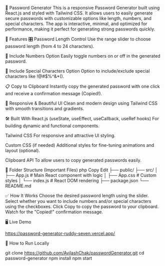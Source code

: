 🔐 Password Generator
This is a responsive Password Generator built using React.js and styled with Tailwind CSS. It allows users to easily generate secure passwords with customizable options like length, numbers, and special characters. The app is interactive, minimal, and optimized for performance, making it perfect for generating strong passwords quickly.

🚀 Features
🎛️ Password Length Control
Use the range slider to choose password length (from 4 to 24 characters).

🔢 Include Numbers Option
Easily toggle numbers on or off in the generated password.

🔣 Include Special Characters Option
Option to include/exclude special characters like !@#$%^&*().

📋 Copy to Clipboard
Instantly copy the generated password with one click and receive a confirmation message (Copied!).

🌈 Responsive & Beautiful UI
Clean and modern design using Tailwind CSS with smooth transitions and gradients.

🛠️ Built With
React.js (useState, useEffect, useCallback, useRef hooks)
For building dynamic and functional components.

Tailwind CSS
For responsive and attractive UI styling.

Custom CSS (if needed)
Additional styles for fine-tuning animations and layout (optional).

Clipboard API
To allow users to copy generated passwords easily.

📂 Folder Structure (Important Files)
php
Copy
Edit
├── public/
├── src/
│   ├── App.js         # Main React component with logic
│   ├── App.css        # Custom styles
│   └── index.js       # React DOM rendering
├── package.json
└── README.md


✅ How It Works
Choose the desired password length using the slider.
Select whether you want to include numbers and/or special characters using the checkboxes.
Click Copy to copy the password to your clipboard.
Watch for the "Copied!" confirmation message.

🖥️ Live Demo

https://password-generator-ruddy-seven.vercel.app/

📌 How to Run Locally

git clone https://github.com/AvilashChak/passwordGenerator.git
cd password-generator
npm install
npm start
